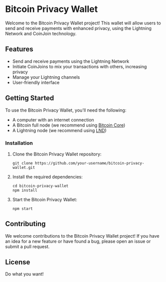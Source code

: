 <h1>Bitcoin Privacy Wallet</h1>

<p>Welcome to the Bitcoin Privacy Wallet project! This wallet will allow users to send and receive payments with enhanced privacy, using the Lightning Network and CoinJoin technology.</p>

<h2>Features</h2>

<ul>
  <li>Send and receive payments using the Lightning Network</li>
  <li>Initiate CoinJoins to mix your transactions with others, increasing privacy</li>
  <li>Manage your Lightning channels</li>
  <li>User-friendly interface</li>
</ul>

<h2>Getting Started</h2>

<p>To use the Bitcoin Privacy Wallet, you'll need the following:</p>

<ul>
  <li>A computer with an internet connection</li>
  <li>A Bitcoin full node (we recommend using <a href="https://bitcoincore.org/">Bitcoin Core</a>)</li>
  <li>A Lightning node (we recommend using <a href="https://github.com/lightningnetwork/lnd">LND</a>)</li>
</ul>

<h3>Installation</h3>

<ol>
  <li>Clone the Bitcoin Privacy Wallet repository:
    <pre><code>git clone https://github.com/your-username/bitcoin-privacy-wallet.git</code></pre>
  </li>
  <li>Install the required dependencies:
    <pre><code>cd bitcoin-privacy-wallet
npm install</code></pre>
  </li>
  <li>Start the Bitcoin Privacy Wallet:
    <pre><code>npm start</code></pre>
  </li>
</ol>

<h2>Contributing</h2>

<p>We welcome contributions to the Bitcoin Privacy Wallet project! If you have an idea for a new feature or have found a bug, please open an issue or submit a pull request.</p>

<h2>License</h2>

<p>Do what you want!</p>
